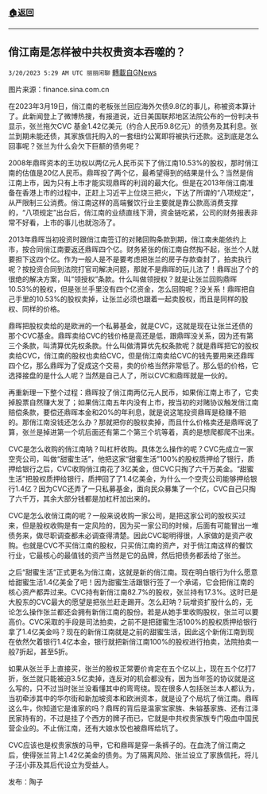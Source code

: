 ###  [:house:返回](README.md)
---


## 俏江南是怎样被中共权贵资本吞噬的？
`3/20/2023 5:29 AM UTC 丽丽闲聊` [轉載自GNews](https://gnews.org/articles/1028969)

图片来源：finance.sina.com.cn
 
在2023年3月19日，俏江南的老板张兰回应海外欠债9.8亿的事儿，称被资本算计了。此新闻登上了微博热搜，有报道说，近日美国联邦地区法院公布的一份判决书显示，张兰拖欠CVC 基金1.42亿美元（约合人民币9.8亿元）的债务及其利息。张兰到期未能还债，其家族信托购入的一套纽约公寓即将被执行还款。这到底是怎么回事呢？张兰为什么会欠下巨额的债务呢？  

2008年鼎晖资本的王功权以两亿元人民币买下了俏江南10.53%的股权，那时俏江南的估值是20亿人民币。鼎晖投了两个亿，最希望得到的结果是什么？当然是俏江南上市，因为只有上市才能实现鼎晖的利润的最大化。但是在2013年俏江南准备在香港上市的过程中，正赶上习近平上位烧三把火，下达了所谓的“八项规定”，从严限制三公消费。俏江南这样的高端餐饮行业主要就是靠公款高消费支撑的，“八项规定”出台后，俏江南的业绩直线下滑，资金链吃紧，公司的财务报表非常不好看，上市的事儿也就泡汤了。  

2013年鼎晖当初投资时跟俏江南签订的对赌回购条款到期，俏江南未能依约上市，按合同俏江南要返还鼎晖四个亿。财务紧张的俏江南自然掏不起，张兰个人就要担下这四个亿。作为一般人是不是要考虑把张兰的房子存款查封了，拍卖执行呢？按投资合同到法院打官司解决问题，那就不是鼎晖的玩儿法了！鼎晖出了个的很绝的解决方案，叫“领授权”条款。什么叫做领授权？就是让张兰回购鼎晖10.53%的股权，但是张兰手里没有四个亿资金，怎么回购呢？没关系！鼎晖把自己手里的10.53%的股权卖掉，让张兰必须也跟着一起卖股权，而且是同样的股权、同样的价格。  

鼎晖把股权卖给的是欧洲的一个私募基金，就是CVC，这就是现在让张兰还债的那个CVC基金。鼎晖卖给CVC的钱价格是高还是低，跟鼎晖没关系，因为还有第三个条款，叫清算优先权条款。什么叫做清算优先权条款呢？就是鼎晖把它的股权卖给CVC，俏江南的股权也卖给CVC，但是俏江南卖给CVC的钱先要用来还鼎晖四个亿，那么鼎晖为了促成这个交易，卖的价格当然非常低了。那么低的价格，它选择接盘的是什么人呢？当然是自己人了，所以CVC和鼎晖就是一伙的。  

再重新理一下整个过程：鼎晖投了俏江南两亿元人民币，如果俏江南上市了，它卖掉股票自然赚大发了；如果俏江南五年内没有上市，按当初的对赌协议触发俏江南赔偿条款，要偿还鼎晖本金和20%的年利息，就是说这笔投资鼎晖是稳赚不赔的。那俏江南没钱还怎么办？那就把你的股权卖掉，而且什么价格卖还是鼎晖说了算，张兰是掉进第一个坑后面还有第二个第三个坑等着，真的是想爬都爬不出来。  

CVC是怎么收购的俏江南呐？叫杠杆收购。具体怎么操作的呢？CVC先成立一家空壳公司，叫做“甜蜜生活”，他把这家“甜蜜生活”100%的股权质押给了银行，质押给银行之后，CVC收购俏江南花了3亿美金，但CVC只掏了六千万美金。“甜蜜生活”把股权质押给银行，质押回了了1.4亿美金，为什么一个空壳公司能够押给银行1.4亿？因为CVC还弄了一只私募基金，面向民众募集了一个亿，CVC自己只掏了六千万，其余大部分钱都是加杠杆加出来的。  

CVC是怎么收俏江南的呢？一般来说收购一家公司，是把这家公司的股权买过来，但是股权收购是有一定风险的，因为买一家公司的时候，后面有可能冒出一堆债务来，做尽职调查都未必调查得清楚。因此CVC聪明得很，人家做的是资产收购。也就是CVC不买俏江南的股权，只买俏江南的资产，对于俏江南这样的餐饮行业，它最核心的最值钱的资产当然是它的品牌，然后把债务都丢给了张兰。  

之后“甜蜜生活”正式更名为俏江南，这就是新的俏江南。现在明白银行为什么愿意给甜蜜生活1.4亿美金了吧！因为甜蜜生活跟银行签了一个承诺，它会把俏江南的核心资产都弄过来。CVC持有新俏江南82.7%的股权，张兰持有17.3%。这时已是大股东的CVC最大的愿望是把张兰赶走踢开。怎么赶呐？玩增资扩股什么的，无论怎么操作张兰都还会拥有新俏江南的股份。若是从她手里收购股权，张兰可以要高价。CVC采取的手段是司法拍卖，之前不是把甜蜜生活100%的股权质押给银行拿了1.4亿美金吗？现在的新俏江南就是之前的甜蜜生活，因此这个新俏江南到现在依然欠着银行1.4亿本金，银行就把新俏江南100%的股权进行拍卖，法院拍卖一般7折起，甚至5折。  

如果从张兰手上直接买，张兰的股权正常要价肯定在五个亿以上，现在五个亿打7折，张兰就只能被迫3.5亿卖掉，连反对的机会都没有，因为当年签的协议就是这么写的，只不过当时张兰没看懂其中的弯弯绕。现在很多人包括张兰本人都认为，当初牵涉其中的华尔街和新加坡资本和欧洲资本，就是设了个局坑了俏江南。鼎晖这么牛，你知道它是谁家的吗？鼎晖的背后是温家宝家族、朱镕基家族、还有江泽民家持有的，不过是挂了个西方的牌子而已，它就是中共权贵家族专门吸血中国民营企业的。不止俏江南，还有大娘水饺也被鼎晖给坑了。  

CVC应该也是权贵家族的马甲，它和鼎晖是穿一条裤子的。在血洗了俏江南之后，使得张兰背上1.42亿美金的债务。为了隔离风险、张兰设立了家族信托，将儿子汪小菲及其后代设立为受益人。  

发布：陶子

